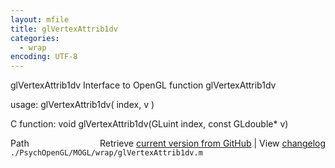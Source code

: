 ```yaml
---
layout: mfile
title: glVertexAttrib1dv
categories:
  - wrap
encoding: UTF-8
---
```


glVertexAttrib1dv  Interface to OpenGL function glVertexAttrib1dv

usage:  glVertexAttrib1dv( index, v )

C function:  void glVertexAttrib1dv(GLuint index, const GLdouble\* v)


<div class="code_header" style="text-align:right;">
  <span style="float:left;">Path&nbsp;&nbsp;</span> <span class="counter">Retrieve <a href=
  "https://raw.github.com/Psychtoolbox-3/Psychtoolbox-3/beta/./PsychOpenGL/MOGL/wrap/glVertexAttrib1dv.m">current version from GitHub</a> | View <a href=
  "https://github.com/Psychtoolbox-3/Psychtoolbox-3/commits/beta/./PsychOpenGL/MOGL/wrap/glVertexAttrib1dv.m">changelog</a></span>
</div>
<div class="code">
  <code>./PsychOpenGL/MOGL/wrap/glVertexAttrib1dv.m</code>
</div>
